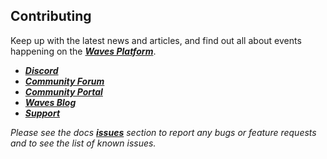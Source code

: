 ## Contributing

Keep up with the latest news and articles, and find out all about events happening on the [_**Waves Platform**_](https://wavesplatform.com/).

* [_**Discord**_](https://discord.gg/cnFmDyA)
* [_**Community Forum**_](https://forum.wavesplatform.com/)
* [_**Community Portal**_](https://wavescommunity.com/)
* [_**Waves Blog**_](https://blog.wavesplatform.com/)
* [_**Support**_](https://support.wavesplatform.com/)

_Please see the docs _[_**issues**_](https://github.com/wavesplatform/waves-documentation/issues)_ section to report any bugs or feature requests and to see the list of known issues._
